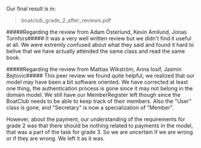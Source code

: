 Our final result is in:
>boatclub_grade_2_after_reviews.pdf


#####Regarding the review from Adam Österlund, Kevin Amilund, Jonas Tornfors#####
It was a very well written review but we didn't find it useful at all.
We were extremly confused about what they said and found
it hard to belive that we have actually attended the same class and
read the same book.


#####Regarding the review from Mattias Wikström, Anna Iosif, Jasmin Bejtovic#####
This peer review we found quite helpful, we realized that our model
may have been a bit software oriented. We have corrected at least one thing,
the authentication process is gone since it may not belong in the domain model. 
We still have our MemberRegister left though since the BoatClub needs to
be able to keep track of their members.
Also the "User" class is gone, and "Secretary" is now a specialization of "Member".

However, about the payment, our understanding of the requirements for
grade 2 was that there should be nothing related to payments in 
the model, that was a part of the task for grade 3. So we are uncertain
if we are wrong or if they are wrong. We left it as it was.
